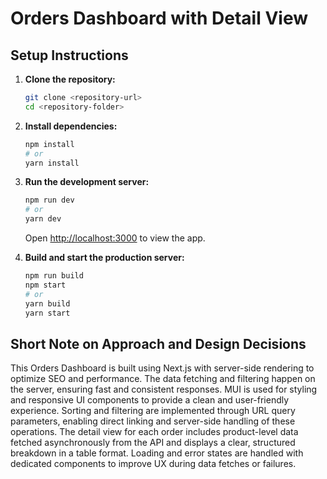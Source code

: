 
# Orders Dashboard with Detail View

## Setup Instructions

1. **Clone the repository:**
   ```bash
   git clone <repository-url>
   cd <repository-folder>
   ```

2. **Install dependencies:**
   ```bash
   npm install
   # or
   yarn install
   ```

3. **Run the development server:**
   ```bash
   npm run dev
   # or
   yarn dev
   ```
   Open [http://localhost:3000](http://localhost:3000) to view the app.

4. **Build and start the production server:**
   ```bash
   npm run build
   npm start
   # or
   yarn build
   yarn start
   ```

## Short Note on Approach and Design Decisions

This Orders Dashboard is built using Next.js with server-side rendering to optimize SEO and performance. The data fetching and filtering happen on the server, ensuring fast and consistent responses. MUI is used for styling and responsive UI components to provide a clean and user-friendly experience. Sorting and filtering are implemented through URL query parameters, enabling direct linking and server-side handling of these operations. The detail view for each order includes product-level data fetched asynchronously from the API and displays a clear, structured breakdown in a table format. Loading and error states are handled with dedicated components to improve UX during data fetches or failures.
